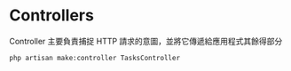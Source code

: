 # Controllers

Controller 主要負責捕捉 HTTP 請求的意圖，並將它傳遞給應用程式其餘得部分

```
php artisan make:controller TasksController
```
